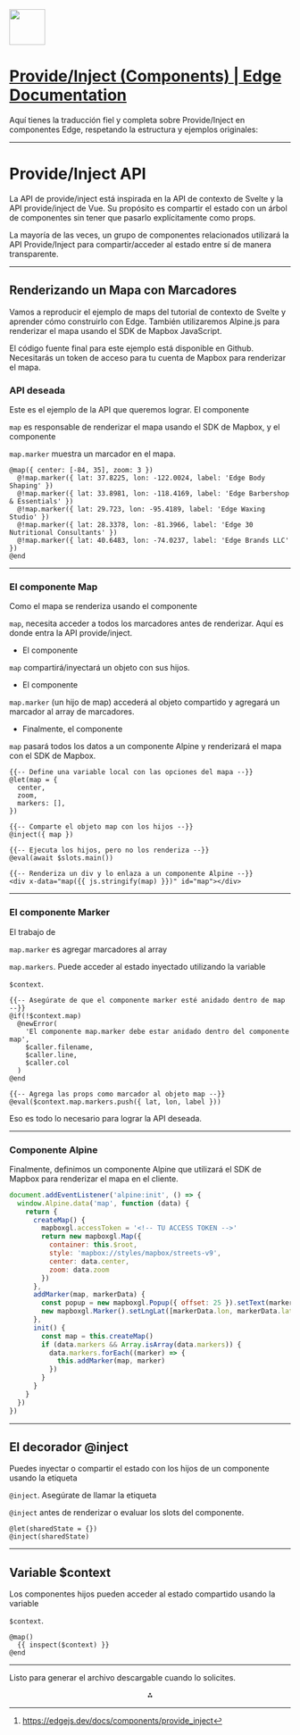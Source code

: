 <img src="https://r2cdn.perplexity.ai/pplx-full-logo-primary-dark%402x.png" style="height:64px;margin-right:32px"/>

# [Provide/Inject (Components) | Edge Documentation](https://edgejs.dev/docs/components/provide_inject)

Aquí tienes la traducción fiel y completa sobre Provide/Inject en componentes Edge, respetando la estructura y ejemplos originales:

***

# Provide/Inject API

La API de provide/inject está inspirada en la API de contexto de Svelte y la API provide/inject de Vue. Su propósito es compartir el estado con un árbol de componentes sin tener que pasarlo explícitamente como props.

La mayoría de las veces, un grupo de componentes relacionados utilizará la API Provide/Inject para compartir/acceder al estado entre sí de manera transparente.

***

## Renderizando un Mapa con Marcadores

Vamos a reproducir el ejemplo de maps del tutorial de contexto de Svelte y aprender cómo construirlo con Edge. También utilizaremos Alpine.js para renderizar el mapa usando el SDK de Mapbox JavaScript.

El código fuente final para este ejemplo está disponible en Github. Necesitarás un token de acceso para tu cuenta de Mapbox para renderizar el mapa.

### API deseada

Este es el ejemplo de la API que queremos lograr. El componente

`map` es responsable de renderizar el mapa usando el SDK de Mapbox, y el componente

`map.marker` muestra un marcador en el mapa.

```edge
@map({ center: [-84, 35], zoom: 3 })
  @!map.marker({ lat: 37.8225, lon: -122.0024, label: 'Edge Body Shaping' })
  @!map.marker({ lat: 33.8981, lon: -118.4169, label: 'Edge Barbershop & Essentials' })
  @!map.marker({ lat: 29.723, lon: -95.4189, label: 'Edge Waxing Studio' })
  @!map.marker({ lat: 28.3378, lon: -81.3966, label: 'Edge 30 Nutritional Consultants' })
  @!map.marker({ lat: 40.6483, lon: -74.0237, label: 'Edge Brands LLC' })
@end
```


***

### El componente Map

Como el mapa se renderiza usando el componente

`map`, necesita acceder a todos los marcadores antes de renderizar. Aquí es donde entra la API provide/inject.

- El componente

`map` compartirá/inyectará un objeto con sus hijos.

- El componente

`map.marker` (un hijo de map) accederá al objeto compartido y agregará un marcador al array de marcadores.

- Finalmente, el componente

`map` pasará todos los datos a un componente Alpine y renderizará el mapa con el SDK de Mapbox.

```edge
{{-- Define una variable local con las opciones del mapa --}}
@let(map = {
  center,
  zoom,
  markers: [],
})

{{-- Comparte el objeto map con los hijos --}}
@inject({ map })

{{-- Ejecuta los hijos, pero no los renderiza --}}
@eval(await $slots.main())

{{-- Renderiza un div y lo enlaza a un componente Alpine --}}
<div x-data="map({{ js.stringify(map) }})" id="map"></div>
```


***

### El componente Marker

El trabajo de

`map.marker` es agregar marcadores al array

`map.markers`. Puede acceder al estado inyectado utilizando la variable

`$context`.

```edge
{{-- Asegúrate de que el componente marker esté anidado dentro de map --}}
@if(!$context.map)
  @newError(
    'El componente map.marker debe estar anidado dentro del componente map',
    $caller.filename,
    $caller.line,
    $caller.col
  )
@end

{{-- Agrega las props como marcador al objeto map --}}
@eval($context.map.markers.push({ lat, lon, label }))
```

Eso es todo lo necesario para lograr la API deseada.

***

### Componente Alpine

Finalmente, definimos un componente Alpine que utilizará el SDK de Mapbox para renderizar el mapa en el cliente.

```js
document.addEventListener('alpine:init', () => {
  window.Alpine.data('map', function (data) {
    return {
      createMap() {
        mapboxgl.accessToken = '<!-- TU ACCESS TOKEN -->'
        return new mapboxgl.Map({
          container: this.$root,
          style: 'mapbox://styles/mapbox/streets-v9',
          center: data.center,
          zoom: data.zoom
        })
      },
      addMarker(map, markerData) {
        const popup = new mapboxgl.Popup({ offset: 25 }).setText(markerData.label)
        new mapboxgl.Marker().setLngLat([markerData.lon, markerData.lat]).setPopup(popup).addTo(map)
      },
      init() {
        const map = this.createMap()
        if (data.markers && Array.isArray(data.markers)) {
          data.markers.forEach((marker) => {
            this.addMarker(map, marker)
          })
        }
      }
    }
  })
})
```


***

## El decorador @inject

Puedes inyectar o compartir el estado con los hijos de un componente usando la etiqueta

`@inject`. Asegúrate de llamar la etiqueta

`@inject` antes de renderizar o evaluar los slots del componente.

```edge
@let(sharedState = {})
@inject(sharedState)
```


***

## Variable \$context

Los componentes hijos pueden acceder al estado compartido usando la variable

`$context`.

```edge
@map()
  {{ inspect($context) }}
@end
```


***

Listo para generar el archivo descargable cuando lo solicites.
<span style="display:none">[^1]</span>

<div style="text-align: center">⁂</div>

[^1]: https://edgejs.dev/docs/components/provide_inject

